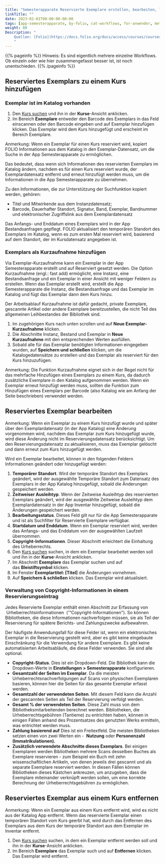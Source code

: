 ```yaml
---
title: "Semesterapparate Reservierte Exemplare erstellen, bearbeiten, löschen"
linkTitle: ""
date: 2023-02-01T00:00:00-00:00
tags: [app-semesterapparate, by-folio, cat-workflows, for-anwender, meta-workflow_sammlung]
weight: 80
Description: "
    Quellen: [Folio](https://docs.folio.org/docs/access/courses/courses/#adding-a-reserve-item-to-a-course-when-the-item-exists-in-inventory ) & [GBV](https://info.gbv.de/pages/viewpage.action?pageId=843841650)
    "
---
```


{{% pageinfo %}}
Hinweis: Es sind eigentlich mehrere einzelne Workflows. Ob einzeln oder wie hier zusammengefasst besser ist, ist noch unentschieden.
{{% /pageinfo %}}

## Reserviertes Exemplars zu einem Kurs hinzufügen

### Exemplar ist im Katalog vorhanden

1.  Den [Kurs suchen](https://info.gbv.de/display/FOLIOGBVEXTERN/Folio%3A+Semesterapparate+Suche+nach+Kursen+und+reservierten+Exemplaren) und ihn in der **Kurse**\-Ansicht anklicken.
2.  Im Bereich **Exemplare** entweder den Barcode des Exemplars in das Feld einscannen oder den Barcode eingeben und auf Exemplar hinzufügen klicken. Das Exemplar wird dem Kurs hinzugefügt und erscheint im Bereich Exemplare.

Anmerkung: Wenn ein Exemplar für einen Kurs reserviert wird, kopiert FOLIO Informationen aus dem Katalog in den Exemplar-Datensatz, um die Suche in der App Semesterapparate zu ermöglichen.

Das bedeutet, dass wenn sich Informationen des reservierten Exemplars im Katalog ändern, nachdem es für einen Kurs reserviert wurde, der Exemplardatensatz entfernt und erneut hinzufügt werden muss, um die Informationen in die App Semesterapparate zu übernehmen.

Zu den Informationen, die zur Unterstützung der Suchfunktion kopiert werden, gehören:

* Titel und Mitwirkende aus dem Instanzdatensatz;
* Barcode, Dauerhafter Standort, Signatur, Band, Exemplar, Bandnummer und elektronischer Zugriffslink aus dem Exemplardatensatz

Das Anfangs- und Enddatum eines Exemplars wird in der App Bestandsanfragen gepflegt. FOLIO aktualisiert den temporären Standort des Exemplars im Katalog, wenn es zum ersten Mal reserviert wird, basierend auf dem Standort, der im Kursdatensatz angegeben ist.

### Exemplars als Kurzaufnahme hinzufügen

Via Exemplar-Kurzaufnahme kann ein Exemplar in der App Semesterapparate erstellt und auf Reserviert gesetzt werden. Die Option Kurzaufnahme (engl.: fast add) ermöglicht, eine Instanz, eine Bestandsanfrage und ein Exemplar in einer Ansicht mit weniger Feldern zu erstellen. Wenn das Exemplar erstellt wird, erstellt die App Semesterapparate die Instanz, die Bestandsanfrage und das Exemplar im Katalog und fügt das Exemplar dann dem Kurs hinzu.

Der Arbeitsablauf Kurzaufnahme ist dafür gedacht, private Exemplare, gescannte Artikel oder andere Exemplare bereitzustellen, die nicht Teil des allgemeinen Leihbestandes der Bibliothek sind.

1.  Im zugehörigen Kurs nach unten scrollen und auf **Neue Exemplar-Kurzaufnahme** klicken.
2.  Die Abschnitte Instanz, Bestand und Exemplar in **Neue Kurzaufnahme** mit den entsprechenden Werten ausfüllen.
3.  Sobald alle für das Exemplar benötigten Informationen eingegeben wurden, auf **Speichern und schließen** klicken, um die Katalogedatensätze zu erstellen und das Exemplar als reserviert für den Kurs hinzuzufügen.

Anmerkung: Die Funktion Kurzaufnahme eignet sich in der Regel nicht für das mehrfache Hinzufügen eines Exemplars zu einem Kurs, da dadurch zusätzliche Exemplare in den Katalog aufgenommen werden. Wenn ein Exemplar erneut hinzufügt werden muss, sollten die Funktion zum Hinzufügen eines Exemplars per Barcode (also Katalog wie am Anfang der Seite beschrieben) verwendet werden.

## Reserviertes Exemplar bearbeiten

Anmerkung: Wenn ein Exemplar zu einem Kurs hinzufügt wurde und später über den Exemplardatensatz (in der App Katalog) eine Änderung vorgenommen wird, nachdem das Exemplar zum Kurs hinzugefügt wurde, wird diese Änderung nicht im Reservierungsdatensatz berücksichtigt. Um den Reservierungsdatensatz zu aktualisieren, muss das Exemplar gelöscht und dann erneut zum Kurs hinzugefügt werden.

Wird ein Exemplar bearbeitet, können in den folgenden Feldern Informationen geändert oder hinzugefügt werden:

1.  **Temporärer Standort**. Wird der temporäre Standort des Exemplars geändert, wird der ausgewählte Temporäre Standort zum Datensatz des Exemplars in der App Katalog hinzugefügt, sobald die Änderungen gespeichert werden.
2.  **Zeitweiser Ausleihtyp**. Wenn der Zeitweise Ausleihtyp des reservierten Exemplars geändert, wird der ausgewählte Zeitweise Ausleihtyp dem Exemplardatensatz in der App Inventar hinzugefügt, sobald die Änderungen gespeichert werden.
3.  **Bearbeitungsstatus**. Dieses Feld gilt nur für die App Semesterapparate und ist als Suchfilter für Reservierte Exemplare verfügbar.
4.  **Startdatum und Enddatum**. Wenn ein Exemplar reserviert wird, werden das Anfangs- und das Enddatum von der ausgewählten Laufzeit übernommen.
5.  **Copyright-Informationen**. Dieser Abschnitt erleichtert die Einhaltung des Urheberrechts.
1.  Den [Kurs suchen](https://info.gbv.de/display/FOLIOGBVEXTERN/Folio%3A+Semesterapparate+Suche+nach+Kursen+und+reservierten+Exemplaren) suchen, in dem ein Exemplar bearbeitet werden soll und ihn in der **Kurse**\-Ansicht anklicken.
2.  Im Abschnitt **Exemplare** das Exemplar suchen und auf das **Bleistiftsymbol** klicken.
3.  Im Fenster **Exemplartitel: \[Titel\]** die Änderungen vornehmen.
4.  Auf **Speichern & schließen** klicken. Das Exemplar wird aktualisiert.

### Verwaltung von Copyright-Informationen in einem Reservierungseintrag

Jedes Reservierte Exemplar enthält einen Abschnitt zur Erfassung von  Urheberrechtsinformationen  ('"Copyright-Informationen"). So können Bibliotheken, die diese Informationen nachverfolgen müssen, sie als Teil der Reservierung für spätere Berichts- und Zahlungszwecke aufbewahren.

Der häufigste Anwendungsfall für diese Felder ist, wenn ein elektronisches Exemplar in die Reservierung gestellt wird, aber es gibt keine eingebaute Einschränkung für die Verwendung für andere Exemplare. Es gibt keine automatisierten Arbeitsabläufe, die diese Felder verwenden. Sie sind alle optional.

* **Copyright-Status**. Dies ist ein Dropdown-Feld. Die Bibliothek kann die Dropdown-Werte in **Einstellungen > Semesterapparate** konfigurieren.
* **Gesamtzahl der Seiten im Exemplar**. Da die meisten Urheberrechtsnachverfolgungen auf Scans von physischen Exemplaren basieren, können hier die Seiten für das gesamte Exemplar erfasst werden.
* **Gesamtzahl der verwendeten Seiten**. Mit diesem Feld kann die Anzahl der gescannten Seiten als Teil der Reservierung verfolgt werden.
* **Gesamt % der verwendeten Seiten**. Diese Zahl muss von dem Bibliotheksmitarbeitenden berechnet werden. Bibliotheken, die Urheberrechtsgebühren (Tantieme) zu entrichten haben, können in einigen Fällen anhand des Prozentsatzes des genutzten Werks ermitteln, was entrichtet werden muss.
* **Zahlung basierend auf** Dies ist ein Freitextfeld. Die meisten Bibliotheken setzen einen von zwei Werten ein -  **Nutzung** oder **Personenzahl (Immatrikulationen).**
* **Zusätzlich verwendete Abschnitte dieses Exemplars**. Bei einigen Exemplaren werden Bibliotheken mehrere Scans desselben Buches als Exemplare reservieren - zum Beispiel ein Buch mit zehn wissenschaftlichen Artikeln, von denen jeweils drei gescannt und als separate Exemplare reserviert werden. In diesen Fällen können Bibliotheken dieses Kästchen ankreuzen, um anzugeben, dass die Exemplare miteinander verknüpft werden sollen, um eine korrekte Berechnung der Urheberrechtsgebühren zu ermöglichen.

## Reserviertes Exemplar aus einem Kurs entfernen

Anmerkung: Wenn ein Exemplar aus einem Kurs entfernt wird, wird es nicht aus der Katalog App entfernt. Wenn das reservierte Exemplar einen temporären Standort vom Kurs geerbt hat, wird durch das Entfernen des Exemplars aus dem Kurs der temporäre Standort aus dem Exemplar im Inventar entfernt.

1.  Den [Kurs suchen](https://info.gbv.de/display/FOLIOGBVEXTERN/Folio%3A+Semesterapparate+Suche+nach+Kursen+und+reservierten+Exemplaren) suchen, in dem ein Exemplar entfernt werden soll und ihn in der **Kurse**\-Ansicht anklicken.
2.  Im Bereich **Exemplare** das Exemplar such und auf **Entfernen** klicken. Das Exemplar wird entfernt.

